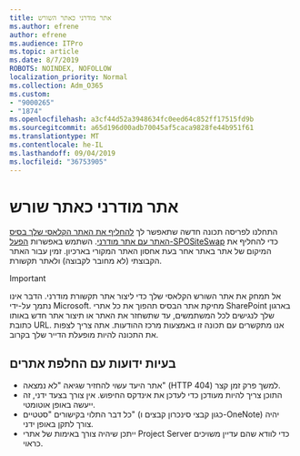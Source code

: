```yaml
---
title: אתר מודרני כאתר השורש
ms.author: efrene
author: efrene
ms.audience: ITPro
ms.topic: article
ms.date: 8/7/2019
ROBOTS: NOINDEX, NOFOLLOW
localization_priority: Normal
ms.collection: Adm_O365
ms.custom:
- "9000265"
- "1874"
ms.openlocfilehash: a3cf44d52a3948634fc0eed64c852ff17515fd9b
ms.sourcegitcommit: a65d196d00adb70045af5caca9828fe44b951f61
ms.translationtype: MT
ms.contentlocale: he-IL
ms.lasthandoff: 09/04/2019
ms.locfileid: "36753905"
---
```

# <a name="modern-site-as-root-site"></a>אתר מודרני כאתר שורש

התחלנו לפריסה תכונה חדשה שתאפשר לך [להחליף את האתר הקלאסי שלך בסיס האתר עם אתר מודרני](https://docs.microsoft.com/sharepoint/modern-root-site). השתמש באפשרות [הפעל-SPOSiteSwap](https://docs.microsoft.com/powershell/module/sharepoint-online/invoke-spositeswap?view=sharepoint-ps) כדי להחליף את המיקום של אתר באתר אחר בעת אחסון האתר המקורי בארכיון. זמין עבור האתר הקבוצתי (לא מחובר לקבוצה) ולאתר תקשורת.

>[!Important]
> אל תמחק את אתר השורש הקלאסי שלך כדי ליצור אתר תקשורת מודרני. הדבר אינו נתמך על-ידי Microsoft. מחיקת אתר הבסיס תהפוך את כל אתרי SharePoint בארגון שלך לנגישים לכל המשתמשים, עד שתשחזר את האתר או תיצור אתר חדש באותו כתובת URL. אנו מתקשרים עם תכונה זו באמצעות מרכז ההודעות. אתה צריך לצפות את התכונה להיות מופעלת הדייר שלך בקרוב.

## <a name="known-issues-with-swapping-sites"></a>בעיות ידועות עם החלפת אתרים
- אתר היעד עשוי להחזיר שגיאה "לא נמצאה" (HTTP 404) למשך פרק זמן קצר.
- התוכן צריך להיות מעודכן כדי לעדכן את אינדקס החיפוש. אין צורך בצעד ידני, זה ייעשה באופן אוטומטי.
- כל דבר התלוי בקישורים "סטטיים" (כגון קבצי סינכרון קבצים ו-OneNote) יהיה צורך לתקן באופן ידני.
- ייתכן שיהיה צורך באימות של אתרי Project Server כדי לוודא שהם עדיין משויכים כראוי. 
